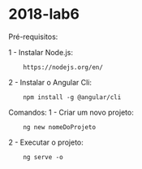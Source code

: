 # 2018-lab6

Pré-requisitos:

 1 - Instalar Node.js: 
 	
        https://nodejs.org/en/
 
 2 - Instalar o Angular Cli: 
 
        npm install -g @angular/cli
 
Comandos:
 1 - Criar um novo projeto:

        ng new nomeDoProjeto
	
 2 - Executar o projeto:
 
        ng serve -o
